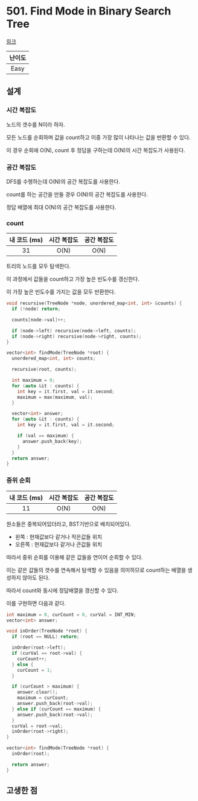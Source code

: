 # 501. Find Mode in Binary Search Tree

[링크](https://leetcode.com/problems/find-mode-in-binary-search-tree/)

| 난이도 |
| :----: |
|  Easy  |

## 설계

### 시간 복잡도

노드의 갯수를 N이라 하자.

모든 노드를 순회하며 값을 count하고 이중 가장 많이 나타나는 값을 반환할 수 있다.

이 경우 순회에 O(N), count 후 정답을 구하는데 O(N)의 시간 복잡도가 사용된다.

### 공간 복잡도

DFS를 수행하는데 O(N)의 공간 복잡도를 사용한다.

count를 하는 공간을 만들 경우 O(N)의 공간 복잡도를 사용한다.

정답 배열에 최대 O(N)의 공간 복잡도를 사용한다.

### count

| 내 코드 (ms) | 시간 복잡도 | 공간 복잡도 |
| :----------: | :---------: | :---------: |
|      31      |    O(N)     |    O(N)     |

트리의 노드를 모두 탐색한다.

이 과정에서 값들을 count하고 가장 높은 빈도수를 갱신한다.

이 가장 높은 빈도수를 가지는 값을 모두 반환한다.

```cpp
void recursive(TreeNode *node, unordered_map<int, int> &counts) {
  if (!node) return;

  counts[node->val]++;

  if (node->left) recursive(node->left, counts);
  if (node->right) recursive(node->right, counts);
}

vector<int> findMode(TreeNode *root) {
  unordered_map<int, int> counts;

  recursive(root, counts);

  int maximum = 0;
  for (auto &it : counts) {
    int key = it.first, val = it.second;
    maximum = max(maximum, val);
  }

  vector<int> answer;
  for (auto &it : counts) {
    int key = it.first, val = it.second;

    if (val == maximum) {
      answer.push_back(key);
    }
  }
  return answer;
}
```

### 중위 순회

| 내 코드 (ms) | 시간 복잡도 | 공간 복잡도 |
| :----------: | :---------: | :---------: |
|      11      |    O(N)     |    O(N)     |

원소들은 중복되어있더라고, BST기반으로 배치되어있다.

- 왼쪽 : 현재값보다 같거나 작은값들 위치
- 오른쪽 : 현재값보다 같거나 큰값들 위치

따라서 중위 순회를 이용해 같은 값들을 연이어 순회할 수 있다.

이는 같은 값들의 갯수를 연속해서 탐색할 수 있음을 의미하므로 count하는 배열을 생성하지 않아도 된다.

따라서 count와 동시에 정답배열을 갱신할 수 있다.

이를 구현하면 다음과 같다.

```cpp
int maximum = 0, curCount = 0, curVal = INT_MIN;
vector<int> answer;

void inOrder(TreeNode *root) {
  if (root == NULL) return;

  inOrder(root->left);
  if (curVal == root->val) {
    curCount++;
  } else {
    curCount = 1;
  }

  if (curCount > maximum) {
    answer.clear();
    maximum = curCount;
    answer.push_back(root->val);
  } else if (curCount == maximum) {
    answer.push_back(root->val);
  }
  curVal = root->val;
  inOrder(root->right);
}

vector<int> findMode(TreeNode *root) {
  inOrder(root);

  return answer;
}
```


## 고생한 점
